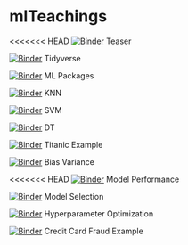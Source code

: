 # mlTeachings

<<<<<<< HEAD
[![Binder](http://mybinder.org/badge.svg)](http://beta.mybinder.org/v2/gh/fabiocolombo/mlTeachings/master?filepath=0_teaser.ipynb?urlpath=tree) Teaser

[![Binder](http://mybinder.org/badge.svg)](http://beta.mybinder.org/v2/gh/fabiocolombo/mlTeachings/master?filepath=1_1_intro_tidyverse.ipynb?urlpath=tree) Tidyverse

[![Binder](http://mybinder.org/badge.svg)](http://beta.mybinder.org/v2/gh/fabiocolombo/mlTeachings/master?filepath=1_2_mlpackages.ipynb?urlpath=tree) ML Packages

[![Binder](http://mybinder.org/badge.svg)](http://beta.mybinder.org/v2/gh/fabiocolombo/mlTeachings/master?filepath=1_3_knn.ipynb?urlpath=tree) KNN

[![Binder](http://mybinder.org/badge.svg)](http://beta.mybinder.org/v2/gh/fabiocolombo/mlTeachings/master?filepath=1_4_svm.ipynb?urlpath=tree) SVM

[![Binder](http://mybinder.org/badge.svg)](http://beta.mybinder.org/v2/gh/fabiocolombo/mlTeachings/master?filepath=1_5_dt.ipynb?urlpath=tree) DT

[![Binder](http://mybinder.org/badge.svg)](http://beta.mybinder.org/v2/gh/fabiocolombo/mlTeachings/master?filepath=1_6_titanic.ipynb?urlpath=tree) Titanic Example

[![Binder](http://mybinder.org/badge.svg)](http://beta.mybinder.org/v2/gh/fabiocolombo/mlTeachings/master?filepath=2_1_BiasVariance.ipynb?urlpath=tree) Bias Variance

<<<<<<< HEAD
[![Binder](http://mybinder.org/badge.svg)](http://beta.mybinder.org/v2/gh/fabiocolombo/mlTeachings/master?filepath=2_2_ModelPerformance.ipynb?urlpath=tree) Model Performance

[![Binder](http://mybinder.org/badge.svg)](http://beta.mybinder.org/v2/gh/fabiocolombo/mlTeachings/master?filepath=2_3_ModelSelection.ipynb?urlpath=tree) Model Selection

[![Binder](http://mybinder.org/badge.svg)](http://beta.mybinder.org/v2/gh/fabiocolombo/mlTeachings/master?filepath=2_4_HyperparameterOptimization.ipynb?urlpath=tree) Hyperparameter Optimization

[![Binder](http://mybinder.org/badge.svg)](http://beta.mybinder.org/v2/gh/fabiocolombo/mlTeachings/master?filepath=2_4_CreditCardFraud.ipynb?urlpath=tree) Credit Card Fraud Example